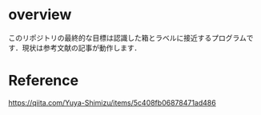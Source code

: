 # overview
このリポジトリの最終的な目標は認識した箱とラベルに接近するプログラムです．現状は参考文献の記事が動作します．

# Reference
https://qiita.com/Yuya-Shimizu/items/5c408fb06878471ad486